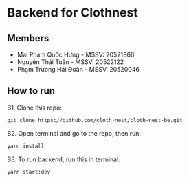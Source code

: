 # Backend for Clothnest
## Members
- Mai Phạm Quốc Hưng - MSSV: 20521366
- Nguyễn Thái Tuấn - MSSV: 20522122​
- Phạm Trương Hải Đoàn - MSSV: 20520046
## How to run
B1. Clone this repo:
```bash
git clone https://github.com/cloth-nest/cloth-nest-be.git
```

B2. Open terminal and go to the repo, then run:
```bash
yarn install
```

B3. To run backend, run this in terminal:
```bash
yarn start:dev
```
